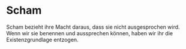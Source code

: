 # Scham

Scham bezieht ihre Macht daraus, dass sie nicht ausgesprochen wird. Wenn wir sie benennen und aussprechen können, haben wir ihr die Existenzgrundlage entzogen.